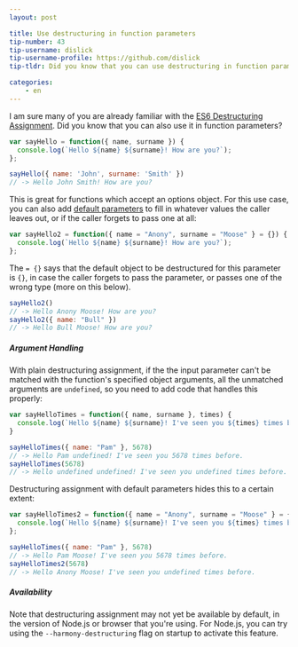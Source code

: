 ```yaml
---
layout: post

title: Use destructuring in function parameters
tip-number: 43
tip-username: dislick 
tip-username-profile: https://github.com/dislick
tip-tldr: Did you know that you can use destructuring in function parameters?

categories:
    - en
---
```


I am sure many of you are already familiar with the [ES6 Destructuring Assignment](https://developer.mozilla.org/en-US/docs/Web/JavaScript/Reference/Operators/Destructuring_assignment). Did you know that you can also use it in function parameters? 

```js
var sayHello = function({ name, surname }) {
  console.log(`Hello ${name} ${surname}! How are you?`);
};

sayHello({ name: 'John', surname: 'Smith' })
// -> Hello John Smith! How are you?
```

This is great for functions which accept an options object. For this use case, you can also add [default parameters](https://developer.mozilla.org/en-US/docs/Web/JavaScript/Reference/Functions/Default_parameters) to fill in whatever values the caller leaves out, or if the caller forgets to pass one at all:

```js
var sayHello2 = function({ name = "Anony", surname = "Moose" } = {}) {
  console.log(`Hello ${name} ${surname}! How are you?`);
};
```

The `= {}` says that the default object to be destructured for this parameter is `{}`, in case the caller forgets to pass the parameter, or passes one of the wrong type (more on this below).

```js
sayHello2()
// -> Hello Anony Moose! How are you?
sayHello2({ name: "Bull" })
// -> Hello Bull Moose! How are you?
```

##### Argument Handling

With plain destructuring assignment, if the the input parameter can't be matched with the function's specified object arguments, all the unmatched arguments are `undefined`, so you need to add code that handles this properly:

```js
var sayHelloTimes = function({ name, surname }, times) {
  console.log(`Hello ${name} ${surname}! I've seen you ${times} times before.`);
}

sayHelloTimes({ name: "Pam" }, 5678)
// -> Hello Pam undefined! I've seen you 5678 times before.
sayHelloTimes(5678)
// -> Hello undefined undefined! I've seen you undefined times before.
```

Destructuring assignment with default parameters hides this to a certain extent:

```js
var sayHelloTimes2 = function({ name = "Anony", surname = "Moose" } = {}, times) {
  console.log(`Hello ${name} ${surname}! I've seen you ${times} times before.`);
};

sayHelloTimes({ name: "Pam" }, 5678)
// -> Hello Pam Moose! I've seen you 5678 times before.
sayHelloTimes2(5678)
// -> Hello Anony Moose! I've seen you undefined times before.
```

##### Availability

Note that destructuring assignment may not yet be available by default, in the version of Node.js or browser that you're using. For Node.js, you can try using the `--harmony-destructuring` flag on startup to activate this feature.
